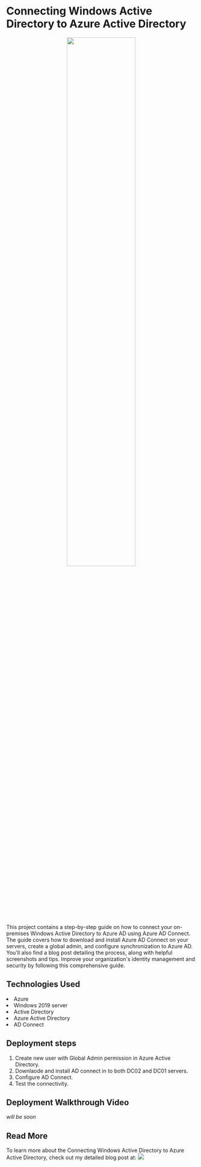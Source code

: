 # Connecting Windows Active Directory to Azure Active Directory
<p align="center">
<img width=60% src="https://user-images.githubusercontent.com/78523790/228018030-fd22762e-9163-41f2-a6c9-e14dc33a517b.png">
</p>

This project contains a step-by-step guide on how to connect your on-premises Windows Active Directory to Azure AD using Azure AD Connect. The guide covers how to download and install Azure AD Connect on your servers, create a global admin, and configure synchronization to Azure AD. You'll also find a blog post detailing the process, along with helpful screenshots and tips. Improve your organization's identity management and security by following this comprehensive guide.

## Technologies Used
<ui>
<li>Azure
<li>Windows 2019 server
<li>Active Directory
<li>Azure Active Directory
<li>AD Connect
</ui>

## Deployment steps
<ol>
<li>Create new user with Global Admin permission in Azure Active Directory.
<li>Downlaode and install AD connect in to both DC02 and DC01 servers.
<li>Configure AD Connect.
<li>Test the connectivity.
</ol>

## Deployment Walkthrough Video
<i>will be soon</i>
## Read More
<p>To learn more about the Connecting Windows Active Directory to Azure Active Directory, check out my detailed blog post at: 
<a href="https://medium.com/@sahanwije/connecting-windows-active-directory-to-azure-active-directory-fb03e721917b" title="Medium Blog"> <img src="https://img.shields.io/badge/Medium-12100E?logo=medium&logoColor=white"> 
  </a>

</p>

